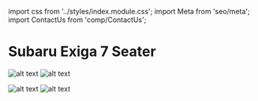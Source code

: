 import css from '../styles/index.module.css';
import Meta from 'seo/meta';
import ContactUs from 'comp/ContactUs';

<div className={css.md}>
<h1>Subaru Exiga 7 Seater</h1>


![alt text](/img/img_1.jpeg)
![alt text](/img/img_2.jpeg)

<ContactUs title='Rent this Subaru Exiga 7 Seater'/>


![alt text](/img/img_3.jpeg)
![alt text](/img/img_4.jpeg)

<ContactUs title='Rent this Subaru Exiga 7 Seater'/>



</div>
